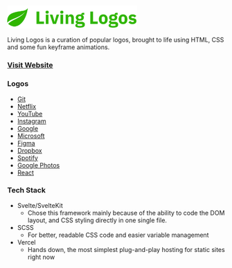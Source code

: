 <img src="https://github.com/AmruthPillai/Living-Logos/blob/main/static/logo.png?raw=true" width="300px" />

Living Logos is a curation of popular logos, brought to life using HTML, CSS and some fun keyframe animations.

### [Visit Website](https://living-logos.vercel.app)

### Logos

- [Git](https://living-logos.vercel.app/logo/git)
- [Netflix](https://living-logos.vercel.app/logo/netflix)
- [YouTube](https://living-logos.vercel.app/logo/youtube)
- [Instagram](https://living-logos.vercel.app/logo/instagram)
- [Google](https://living-logos.vercel.app/logo/google)
- [Microsoft](https://living-logos.vercel.app/logo/microsoft)
- [Figma](https://living-logos.vercel.app/logo/figma)
- [Dropbox](https://living-logos.vercel.app/logo/dropbox)
- [Spotify](https://living-logos.vercel.app/logo/spotify)
- [Google Photos](https://living-logos.vercel.app/logo/google-photos)
- [React](https://living-logos.vercel.app/logo/react)

### Tech Stack

- Svelte/SvelteKit
  - Chose this framework mainly because of the ability to code the DOM layout, and CSS styling directly in one single file.
- SCSS
  - For better, readable CSS code and easier variable management
- Vercel
  - Hands down, the most simplest plug-and-play hosting for static sites right now
